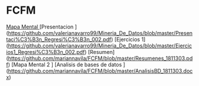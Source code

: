 # FCFM
 [Mapa Mental ](https://github.com/mariannavila/FCFM/blob/master/Mapa1.pdf)
 [Presentacion ] (https://github.com/valerianavarro99/Mineria_De_Datos/blob/master/Presentaci%C3%B3n_Regresi%C3%B3n_002.pdf)
 [Ejercicios 1] (https://github.com/valerianavarro99/Mineria_De_Datos/blob/master/Ejercicios1_Regresi%C3%B3n_002.pdf)
 [Resumen] (https://github.com/mariannavila/FCFM/blob/master/Resumenes_1811303.pdf)
 [Mapa Mental 2 ]
[Analisis de bases de datos ] (https://github.com/mariannavila/FCFM/blob/master/AnalisisBD_1811303.docx)

